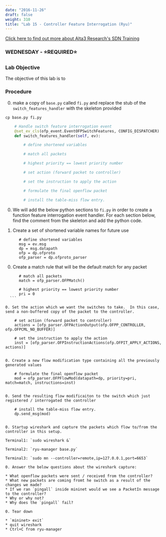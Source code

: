 ```yaml
---
date: "2016-11-26"
draft: false
weight: 310
title: "Lab 15 - Controller Feature Interrogation (Ryu)"
---
```

[Click here to find out more about Alta3 Research's SDN Training](https://alta3.com/courses/sdn)

### WEDNESDAY - &#x2B50;REQUIRED&#x2B50;

### Lab Objective
The objective of this lab is to 

### Procedure

0. make a copy of `base.py` called `fi.py` and replace the stub of the `switch_features_handler` with the skeleton provided 

  `cp base.py fi.py`

  ``` python
      # Handle switch feature interrogation event
      @set_ev_cls(ofp_event.EventOFPSwitchFeatures, CONFIG_DISPATCHER)
      def switch_features_handler(self, ev):

          # define shortened variables

          # match all packets

          # highest priority == lowest priority number

          # set action (forward packet to controller)

          # set the instruction to apply the action

          # formulate the final openflow packet

          # install the table-miss flow entry.

  ```

0. We will add the below python sections to `fi.py` in order to create a function feature interrogation event handler.  For each section below, find the comment from the skeleton and add the python code.

0. Create a set of shortened variable names for future use

  ```
        # define shortened variables
        msg = ev.msg
        dp = msg.datapath
        ofp = dp.ofproto
        ofp_parser = dp.ofproto_parser
  ```

0. Create a match rule that will be the default match for any packet  

  ```
        # match all packets
        match = ofp_parser.OFPMatch()

        # highest priority == lowest priority number
        pri = 0
	```

0. Set the action which we want the switches to take.  In this case, send a non-buffered copy of the packet to the controller.

  ```
        # set action (forward packet to controller)
        actions = [ofp_parser.OFPActionOutput(ofp.OFPP_CONTROLLER, ofp.OFPCML_NO_BUFFER)]

        # set the instruction to apply the action
        inst = [ofp_parser.OFPInstructionActions(ofp.OFPIT_APPLY_ACTIONS, actions)]
  ```

0. Create a new flow modification type containing all the previously generated values
 
  ```
        # formulate the final openflow packet
        mod = ofp_parser.OFPFlowMod(datapath=dp, priority=pri, match=match, instructions=inst)
  ```

0. Send the resulting flow modificaiton to the switch which just registered / interrogated the controller

  ```
        # install the table-miss flow entry.
        dp.send_msg(mod)
  ```

0. Startup wireshark and capture the packets which flow to/from the controller in this setup.

  Terminal1: `sudo wireshark &`
  
  Terminal2: `ryu-manager base.py`

  Terminal3: `sudo mn --controller=remote,ip=127.0.0.1,port=6653`

0. Answer the below questions about the wireshark capture:

  * What openflow packets were sent / received from the controller?
  * What new packets are coming fromt he switch as a result of the changes we made?
  * If we ran `pingall` inside mininet would we see a PacketIn message to the controller?
  * Why or why not?
  * Why does the `pingall` fail?

0. Tear down

  * `mininet> exit`
  * quit wireshark
  * Ctrl+C from ryu-manager
